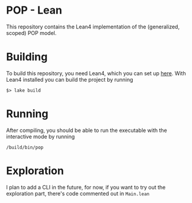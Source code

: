 # POP - Lean

This repository contains the Lean4 implementation of the (generalized, scoped) POP model.

# Building

To build this repository, you need Lean4, which you can set up [here](https://leanprover.github.io/lean4/doc/quickstart.html).
With Lean4 installed you can build the project by running
```
$> lake build
```

# Running

After compiling, you should be able to run the executable with the interactive mode by running
```
/build/bin/pop
```

# Exploration

I plan to add a CLI in the future, for now, if you want to try out the exploration part, there's code commented out in `Main.lean`
